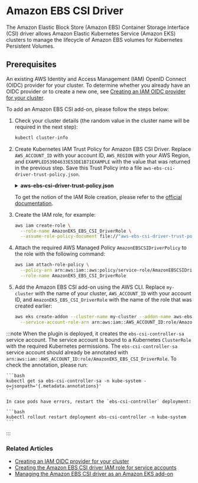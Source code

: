 # Amazon EBS CSI Driver

The Amazon Elastic Block Store (Amazon EBS) Container Storage Interface (CSI) driver allows Amazon Elastic Kubernetes Service (Amazon EKS) clusters to manage the lifecycle of Amazon EBS volumes for Kubernetes Persistent Volumes.

## Prerequisites

An existing AWS Identity and Access Management (IAM) OpenID Connect (OIDC) provider for your cluster. To determine whether you already have an OIDC provider or to create a new one, see [Creating an IAM OIDC provider for your cluster](https://docs.aws.amazon.com/eks/latest/userguide/enable-iam-roles-for-service-accounts.html).

To add an Amazon EBS CSI add-on, please follow the steps below:

1. Check your cluster details (the random value in the cluster name will be required in the next step):

    ```bash
    kubectl cluster-info
    ```

2. Create Kubernetes IAM Trust Policy for Amazon EBS CSI Driver. Replace `AWS_ACCOUNT_ID` with your account ID, `AWS_REGION` with your AWS Region, and `EXAMPLED539D4633E53DE1B71EXAMPLE` with the value that was returned in the previous step. Save this Trust Policy into a file `aws-ebs-csi-driver-trust-policy.json`.

    <details>
    <summary><b>aws-ebs-csi-driver-trust-policy.json</b></summary>
    ```json
      {
        "Version": "2012-10-17",
        "Statement": [
          {
            "Effect": "Allow",
            "Principal": {
              "Federated": "arn:aws:iam::AWS_ACCOUNT_ID:oidc-provider/oidc.eks.AWS_REGION.amazonaws.com/id/EXAMPLED539D4633E53DE1B71EXAMPLE"
            },
            "Action": "sts:AssumeRoleWithWebIdentity",
            "Condition": {
              "StringEquals": {
                "oidc.eks.AWS_REGION.amazonaws.com/id/EXAMPLED539D4633E53DE1B71EXAMPLE:aud": "sts.amazonaws.com",
                "oidc.eks.AWS_REGION.amazonaws.com/id/EXAMPLED539D4633E53DE1B71EXAMPLE:sub": "system:serviceaccount:kube-system:ebs-csi-controller-sa"
              }
            }
          }
        ]
      }
    ```
    </details>

    To get the notion of the IAM Role creation, please refer to the [official documentation](https://docs.aws.amazon.com/eks/latest/userguide/csi-iam-role.html).

3. Create the IAM role, for example:

    ```bash
    aws iam create-role \
      --role-name AmazonEKS_EBS_CSI_DriverRole \
      --assume-role-policy-document file://"aws-ebs-csi-driver-trust-policy.json"
    ```

4. Attach the required AWS Managed Policy `AmazonEBSCSIDriverPolicy` to the role with the following command:

    ```bash
    aws iam attach-role-policy \
      --policy-arn arn:aws:iam::aws:policy/service-role/AmazonEBSCSIDriverPolicy \
      --role-name AmazonEKS_EBS_CSI_DriverRole
    ```

5. Add the Amazon EBS CSI add-on using the AWS CLI. Replace `my-cluster` with the name of your cluster, `AWS_ACCOUNT_ID` with your account ID, and `AmazonEKS_EBS_CSI_DriverRole` with the name of the role that was created earlier:

    ```bash
    aws eks create-addon --cluster-name my-cluster --addon-name aws-ebs-csi-driver \
      --service-account-role-arn arn:aws:iam::AWS_ACCOUNT_ID:role/AmazonEKS_EBS_CSI_DriverRole
    ```

  :::note
    When the plugin is deployed, it creates the `ebs-csi-controller-sa` service account. The service account is bound to a Kubernetes `ClusterRole` with the required Kubernetes permissions.
    The `ebs-csi-controller-sa` service account should already be annotated with `arn:aws:iam::AWS_ACCOUNT_ID:role/AmazonEKS_EBS_CSI_DriverRole`. To check the annotation, please run:

    ```bash
    kubectl get sa ebs-csi-controller-sa -n kube-system -o=jsonpath='{.metadata.annotations}'
    ```

    In case pods have errors, restart the `ebs-csi-controller` deployment:

    ```bash
    kubectl rollout restart deployment ebs-csi-controller -n kube-system
    ```
  :::

### Related Articles

- [Creating an IAM OIDC provider for your cluster](https://docs.aws.amazon.com/eks/latest/userguide/enable-iam-roles-for-service-accounts.html)
- [Creating the Amazon EBS CSI driver IAM role for service accounts](https://docs.aws.amazon.com/eks/latest/userguide/csi-iam-role.html)
- [Managing the Amazon EBS CSI driver as an Amazon EKS add-on](https://docs.aws.amazon.com/eks/latest/userguide/managing-ebs-csi.html)
